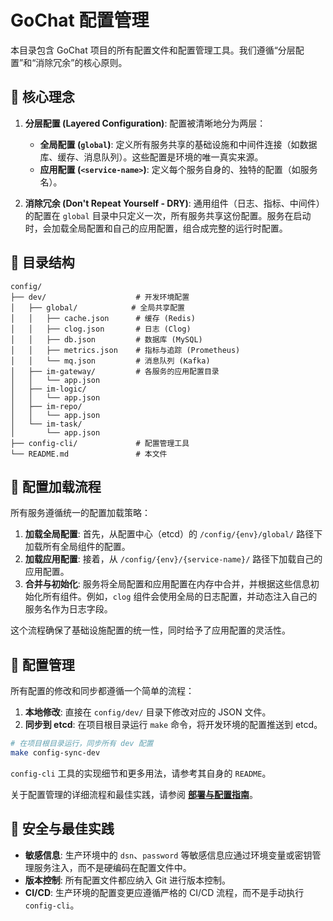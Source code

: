 # GoChat 配置管理

本目录包含 GoChat 项目的所有配置文件和配置管理工具。我们遵循“分层配置”和“消除冗余”的核心原则。

## 🎯 核心理念

1.  **分层配置 (Layered Configuration)**: 配置被清晰地分为两层：
    *   **全局配置 (`global`)**: 定义所有服务共享的基础设施和中间件连接（如数据库、缓存、消息队列）。这些配置是环境的唯一真实来源。
    *   **应用配置 (`<service-name>`)**: 定义每个服务自身的、独特的配置（如服务名）。

2.  **消除冗余 (Don't Repeat Yourself - DRY)**: 通用组件（日志、指标、中间件）的配置在 `global` 目录中只定义一次，所有服务共享这份配置。服务在启动时，会加载全局配置和自己的应用配置，组合成完整的运行时配置。

## 📁 目录结构

```
config/
├── dev/                    # 开发环境配置
│   ├── global/            # 全局共享配置
│   │   ├── cache.json      # 缓存 (Redis)
│   │   ├── clog.json       # 日志 (Clog)
│   │   ├── db.json         # 数据库 (MySQL)
│   │   ├── metrics.json    # 指标与追踪 (Prometheus)
│   │   └── mq.json         # 消息队列 (Kafka)
│   ├── im-gateway/         # 各服务的应用配置目录
│   │   └── app.json
│   ├── im-logic/
│   │   └── app.json
│   ├── im-repo/
│   │   └── app.json
│   └── im-task/
│       └── app.json
├── config-cli/             # 配置管理工具
└── README.md               # 本文件
```

## 🚀 配置加载流程

所有服务遵循统一的配置加载策略：

1.  **加载全局配置**: 首先，从配置中心（etcd）的 `/config/{env}/global/` 路径下加载所有全局组件的配置。
2.  **加载应用配置**: 接着，从 `/config/{env}/{service-name}/` 路径下加载自己的应用配置。
3.  **合并与初始化**: 服务将全局配置和应用配置在内存中合并，并根据这些信息初始化所有组件。例如，`clog` 组件会使用全局的日志配置，并动态注入自己的服务名作为日志字段。

这个流程确保了基础设施配置的统一性，同时给予了应用配置的灵活性。

## 🔧 配置管理

所有配置的修改和同步都遵循一个简单的流程：

1.  **本地修改**: 直接在 `config/dev/` 目录下修改对应的 JSON 文件。
2.  **同步到 etcd**: 在项目根目录运行 `make` 命令，将开发环境的配置推送到 etcd。

```bash
# 在项目根目录运行，同步所有 dev 配置
make config-sync-dev
```

`config-cli` 工具的实现细节和更多用法，请参考其自身的 `README`。

关于配置管理的详细流程和最佳实践，请参阅 **[部署与配置指南](../docs/04_deployment/README.md#配置管理)**。

## 🔐 安全与最佳实践

- **敏感信息**: 生产环境中的 `dsn`、`password` 等敏感信息应通过环境变量或密钥管理服务注入，而不是硬编码在配置文件中。
- **版本控制**: 所有配置文件都应纳入 Git 进行版本控制。
- **CI/CD**: 生产环境的配置变更应遵循严格的 CI/CD 流程，而不是手动执行 `config-cli`。